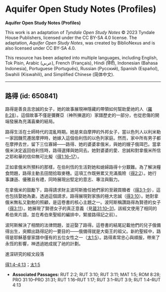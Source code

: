 # Aquifer Open Study Notes (Profiles)

**Aquifer Open Study Notes (Profiles)**

This work is an adaptation of *Tyndale Open Study Notes* © 2023 Tyndale House Publishers, licensed under the CC BY\-SA 4\.0 license. The adaptation, *Aquifer Open Study Notes*, was created by BiblioNexus and is also licensed under CC BY\-SA 4\.0\.

This resource has been adapted into multiple languages, including English, Tok Pisin, Arabic (عربي), French (Français), Hindi (हिंदी), Indonesian (Bahasa Indonesia), Portuguese (Português), Russian (Русский), Spanish (Español), Swahili (Kiswahili), and Simplified Chinese (简体中文).



--------------------------------

## 路得 (id: 650841)

路得是善良且忠誠的女子，她的故事展現神隱藏的帶領如何幫助愛祂的人（[羅8:28](https://ref.ly/Rom8:28)）。這個故事不僅是彌賽亞（神所揀選的）家譜歷史的一部分，也從悲傷的開端發展為充滿喜樂的結局。

路得生活在士師時代的混亂時期。她是來自摩押的外邦女子，當以色列人以利米勒一家因饑荒遷居摩押時，她嫁入這個伯利恆的以色列家庭。然而，家中所有男子都在摩押去世，留下三位寡婦——路得、她的婆婆拿俄米，與她的嫂子俄珥巴。當拿俄米決定返回伯利恆時，路得選擇與她同去。她對婆婆的愛、忠誠和對拿俄米所信之耶和華的信仰無可比擬（[得1:16–17](https://ref.ly/Ruth1:16-Ruth1:17)）。

正如拿俄米所預料的那樣，在伯利恆的生活對她和媳婦路得十分艱難。為了解決糧食問題，路得主動去田間拾取麥穗。這項工作既勞累又充滿風險（[得2:2](https://ref.ly/Ruth2:2)）。她行事謙遜、優雅且有禮，同時展現出堅定的意志、專注與毅力。

在拿俄米的鼓勵下，路得請求財主波阿斯擔任她們家的至親買贖者（[得3:1–9](https://ref.ly/Ruth3:1-Ruth3:9)），這也包括娶她為妻。透過這個請求，路得展現對家族的極大忠誠（[得3:10](https://ref.ly/Ruth3:10)）。她對拿俄米無私又勤勉的照顧，是這卷書的核心主題之一。波阿斯稱讚路得為賢德的女子（[得3:11](https://ref.ly/Ruth3:11)）。她展現了賢德女子的真正意義（見[箴31:10–31](https://ref.ly/Prov31:10-Prov31:31)，該經文使用了相同的希伯來片語，並在希伯來聖經的編排中，緊接路得記之前）。

波阿斯解決了相關的法律問題，並迎娶了路得。這卷書的結尾記載他們的兒子俄備得出生，突顯出路得記的一要目的——俄備得就是大衛王的祖父。新約聖經中，路得是耶穌基督家譜中僅有的五位女性之一（[太1:5](https://ref.ly/Matt1:5)）。路得素常忠心與順服，帶來了永恆的影響，神透過她成就了祂的計劃。

進深研究的經文段落

[得1:4–4:13](https://ref.ly/Ruth1:4-Ruth4:13)；[太1:5](https://ref.ly/Matt1:5)

* **Associated Passages:** RUT 2:2; RUT 3:10; RUT 3:11; MAT 1:5; ROM 8:28; PRO 31:10–PRO 31:31; RUT 1:16–RUT 1:17; RUT 3:1–RUT 3:9; RUT 1:4–RUT 4:13

